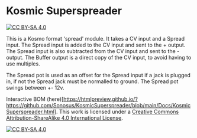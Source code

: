 # Kosmic Superspreader
[![CC BY-SA 4.0][cc-by-sa-shield]][cc-by-sa]

This is a Kosmo format 'spread' module.
It takes a CV input and a Spread input.
The Spread input is added to the CV input and sent to the + output.
The Spread input is also subtracted from the CV input and sent to the - output.
The Buffer output is a direct copy of the CV input, to avoid having to use multiples.

The Spread pot is used as an offset for the Spread input if a jack is plugged in, if not the Spread jack must be normalled to ground.
The Spread pot swings between +- 12v.

Interactive BOM (here)[https://htmlpreview.github.io/?https://github.com/Sonosus/KosmicSuperspreader/blob/main/Docs/KosmicSuperspreader.html].
This work is licensed under a
[Creative Commons Attribution-ShareAlike 4.0 International License][cc-by-sa].

[![CC BY-SA 4.0][cc-by-sa-image]][cc-by-sa]

[cc-by-sa]: http://creativecommons.org/licenses/by-sa/4.0/
[cc-by-sa-image]: https://licensebuttons.net/l/by-sa/4.0/88x31.png
[cc-by-sa-shield]: https://img.shields.io/badge/License-CC%20BY--SA%204.0-lightgrey.svg
